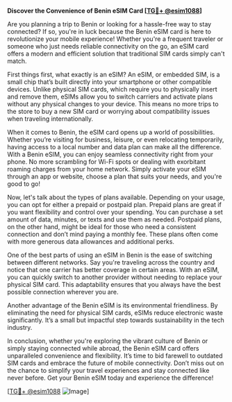 **Discover the Convenience of Benin eSIM Card [[TG💪+ @esim1088](https://t.me/s/esim1088)]**

Are you planning a trip to Benin or looking for a hassle-free way to stay connected? If so, you're in luck because the Benin eSIM card is here to revolutionize your mobile experience! Whether you're a frequent traveler or someone who just needs reliable connectivity on the go, an eSIM card offers a modern and efficient solution that traditional SIM cards simply can't match.

First things first, what exactly is an eSIM? An eSIM, or embedded SIM, is a small chip that’s built directly into your smartphone or other compatible devices. Unlike physical SIM cards, which require you to physically insert and remove them, eSIMs allow you to switch carriers and activate plans without any physical changes to your device. This means no more trips to the store to buy a new SIM card or worrying about compatibility issues when traveling internationally.

When it comes to Benin, the eSIM card opens up a world of possibilities. Whether you’re visiting for business, leisure, or even relocating temporarily, having access to a local number and data plan can make all the difference. With a Benin eSIM, you can enjoy seamless connectivity right from your phone. No more scrambling for Wi-Fi spots or dealing with exorbitant roaming charges from your home network. Simply activate your eSIM through an app or website, choose a plan that suits your needs, and you're good to go!

Now, let's talk about the types of plans available. Depending on your usage, you can opt for either a prepaid or postpaid plan. Prepaid plans are great if you want flexibility and control over your spending. You can purchase a set amount of data, minutes, or texts and use them as needed. Postpaid plans, on the other hand, might be ideal for those who need a consistent connection and don’t mind paying a monthly fee. These plans often come with more generous data allowances and additional perks.

One of the best parts of using an eSIM in Benin is the ease of switching between different networks. Say you're traveling across the country and notice that one carrier has better coverage in certain areas. With an eSIM, you can quickly switch to another provider without needing to replace your physical SIM card. This adaptability ensures that you always have the best possible connection wherever you are.

Another advantage of the Benin eSIM is its environmental friendliness. By eliminating the need for physical SIM cards, eSIMs reduce electronic waste significantly. It’s a small but impactful step towards sustainability in the tech industry.

In conclusion, whether you're exploring the vibrant culture of Benin or simply staying connected while abroad, the Benin eSIM card offers unparalleled convenience and flexibility. It’s time to bid farewell to outdated SIM cards and embrace the future of mobile connectivity. Don’t miss out on the chance to simplify your travel experiences and stay connected like never before. Get your Benin eSIM today and experience the difference! 

[[TG💪+ @esim1088](https://t.me/s/esim1088) ![Image](https://i.postimg.cc/Y0z9fWf4/image.png)]